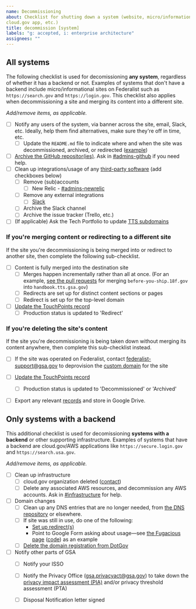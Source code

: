 ```yaml
---
name: Decommissioning
about: Checklist for shutting down a system (website, micro/informational site,
cloud.gov app, etc.)
title: decommission [system]
labels: "g: accepted, i: enterprise architecture"
assignees: ""
---
```


## All systems

The following checklist is used for decomissioning **any system**, regardless of
whether it has a backend or not. Examples of systems that don't have a backend
include micro/informational sites on Federalist such as `https://search.gov` and
`https://login.gov`. This checklist also applies when decommissioning a site and merging its content
into a different site.

_Add/remove items, as applicable._

- [ ] Notify any users of the system, via banner across the site, email, Slack, etc. Ideally, help them find alternatives, make sure they're off in time, etc.
  - [ ] Update the `README.md` file to indicate where and when the site was
  decommissioned, archived, or redirected ([example](https://github.com/18F/before-you-ship#readme))
- [ ] [Archive the GitHub repositor(ies)](https://help.github.com/articles/archiving-repositories/). Ask in [#admins-github](https://gsa-tts.slack.com/messages/admins-github) if you need help.
- [ ] Clean up integrations/usage of any [third-party software](https://docs.google.com/spreadsheets/d/12pfcEIEXaJTjIKex-3wnI89erIvgKf9B_XpGkDl6qsM/edit#gid=0) (add checkboxes below)
  - [ ] Remove (sub)accounts
    - [ ] New Relic - [#admins-newrelic](https://gsa-tts.slack.com/messages/admins-newrelic)
  - [ ] Remove any external integrations
    - [ ] [Slack](https://handbook.tts.gsa.gov/slack/#integrations)
  - [ ] Archive the Slack channel
  - [ ] Archive the issue tracker (Trello, etc.)
- [ ] (If applicable) Ask the Tech Portfolio to update [TTS subdomains](https://docs.google.com/spreadsheets/d/12pfcEIEXaJTjIKex-3wnI89erIvgKf9B_XpGkDl6qsM/edit#gid=1884617968)

### If you're merging content or redirecting to a different site

If the site you're decommissioning is being merged into or redirect to another site, then
complete the following sub-checklist.

- [ ] Content is fully merged into the destination site
  - [ ] Merges happen incrementally rather than all at once. (For an example,
    [see the pull requests](https://github.com/18F/handbook/pulls?q=is%3Apr+bys+is%3Aclosed) for merging `before-you-ship.18f.gov` into
    `handbook.tts.gsa.gov`)
  - [ ] Redirects are set up for distinct content sections or pages 
  - [ ] Redirect is set up for the top-level domain
- [ ] [Update the TouchPoints record](https://touchpoints.app.cloud.gov/admin/websites)
  - [ ] Production status is updated to 'Redirect'

### If you're deleting the site's content

If the site you're decommissioning is being taken down without merging its
content anywhere, then complete this sub-checklist instead.

 - [ ] If the site was operated on Federalist, contact [federalist-support@gsa.gov](mailto:federalist-support@gsa.gov) to deprovision the [custom domain](https://cloud.gov/docs/management/custom-domains/) for the site
- [ ] [Update the TouchPoints record](https://touchpoints.app.cloud.gov/admin/websites)
  - [ ] Production status is updated to 'Decommissioned' or 'Archived'
- [ ] Export any relevant [records](https://handbook.tts.gsa.gov/records-management/) and store in Google Drive.


## Only systems with a backend

This additional checklist is used for decomissioning **systems with a backend** or other
supporting infrastructure. Examples of systems that have a backend are
cloud.gov/AWS applications like `https://secure.login.gov` and `https://search.usa.gov`.

_Add/remove items, as applicable._

- [ ] Clean up infrastructure
  - [ ] cloud.gov organization deleted ([contact](https://cloud.gov/contact/))
  - [ ] Delete any associated AWS resources, and decommission any AWS accounts. Ask in [#infrastructure](https://gsa-tts.slack.com/messages/infrastructure) for help.
- [ ] Domain changes
  - [ ] Clean up any DNS entries that are no longer needed, from [the DNS repository](https://github.com/18F/dns) or elsewhere.
  - [ ] If site was still in use, do one of the following:
    - [Set up redirect(s)](https://github.com/18F/pages-redirects#domain-redirects)
    - Point to Google Form asking about usage—see [the Fugacious page](https://fugacious.18f.gov/) ([code](https://github.com/18F/fugacious-landing)) as an example
  - [ ] [Delete the domain registration from DotGov](https://home.dotgov.gov/management/#how-do-i-delete-my-domain)

- [ ] Notify other parts of GSA
  - [ ] Notify your ISSO
  - [ ] Notify the Privacy Office ([gsa.privacyact@gsa.gov](mailto:gsa.privacyact@gsa.gov)) to take down the [privacy impact assessment (PIA)](https://www.gsa.gov/reference/gsa-privacy-program/privacy-impact-assessments-pia) and/or privacy threshold assessment (PTA)
  - [ ] Disposal Notification letter signed

